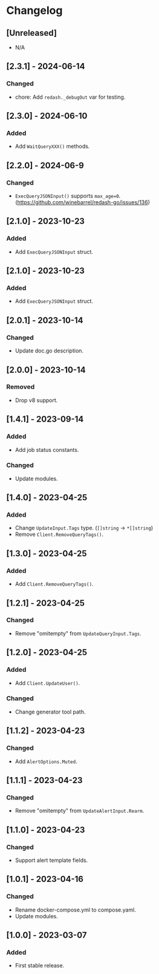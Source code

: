 # Changelog

## [Unreleased]

* N/A

## [2.3.1] - 2024-06-14

### Changed

* chore: Add `redash._debugOut` var for testing.

## [2.3.0] - 2024-06-10

### Added

* Add `WaitQueryXXX()` methods.

## [2.2.0] - 2024-06-9

### Changed

* `ExecQueryJSONInput()` supports `max_age=0`. (https://github.com/winebarrel/redash-go/issues/136)

## [2.1.0] - 2023-10-23

### Added

* Add `ExecQueryJSONInput` struct.

## [2.1.0] - 2023-10-23

### Added

* Add `ExecQueryJSONInput` struct.

## [2.0.1] - 2023-10-14

### Changed

* Update doc.go description.

## [2.0.0] - 2023-10-14

### Removed

* Drop v8 support.

## [1.4.1] - 2023-09-14

### Added

* Add job status constants.

### Changed

* Update modules.

## [1.4.0] - 2023-04-25

### Added

* Change `UpdateInput.Tags` type. (`[]string` -> `*[]string`)
* Remove `Client.RemoveQueryTags()`.

## [1.3.0] - 2023-04-25

### Added

* Add `Client.RemoveQueryTags()`.

## [1.2.1] - 2023-04-25

### Changed

* Remove "omitempty" from `UpdateQueryInput.Tags`.

## [1.2.0] - 2023-04-25

### Added

* Add `Client.UpdateUser()`.

### Changed

* Change generator tool path.

## [1.1.2] - 2023-04-23

### Changed

* Add `AlertOptions.Muted`.

## [1.1.1] - 2023-04-23

### Changed

* Remove "omitempty" from `UpdateAlertInput.Rearm`.

## [1.1.0] - 2023-04-23

### Changed

- Support alert template fields.

## [1.0.1] - 2023-04-16

### Changed

- Rename docker-compose.yml to compose.yaml.
- Update modules.

## [1.0.0] - 2023-03-07

### Added

- First stable release.

<!-- cf. https://keepachangelog.com/ -->
